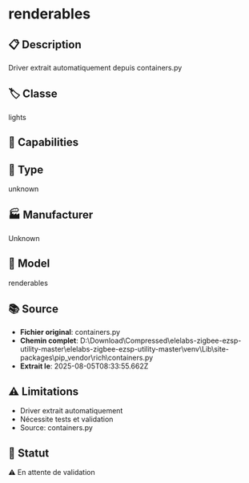 # renderables

## 📋 Description
Driver extrait automatiquement depuis containers.py

## 🏷️ Classe
lights

## 🔧 Capabilities


## 📡 Type
unknown

## 🏭 Manufacturer
Unknown

## 📱 Model
renderables

## 📚 Source
- **Fichier original**: containers.py
- **Chemin complet**: D:\Download\Compressed\elelabs-zigbee-ezsp-utility-master\elelabs-zigbee-ezsp-utility-master\venv\Lib\site-packages\pip\_vendor\rich\containers.py
- **Extrait le**: 2025-08-05T08:33:55.662Z

## ⚠️ Limitations
- Driver extrait automatiquement
- Nécessite tests et validation
- Source: containers.py

## 🚀 Statut
⚠️ En attente de validation
